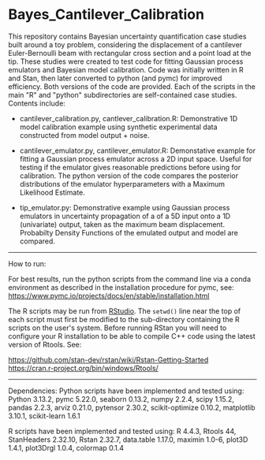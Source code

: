 
# Bayes_Cantilever_Calibration

This repository contains Bayesian uncertainty quantification case studies built around a toy problem, considering the displacement of a cantilever Euler-Bernoulli beam with rectangular cross section and a point load at the tip. These studies were created to test code for fitting Gaussian process emulators and Bayesian model calibration. Code was initially written in R and Stan, then later converted to python (and pymc) for improved efficiency. Both versions of the code are provided. Each of the scripts in the main "R" and "python" subdirectories are self-contained case studies. Contents include:

- cantilever_calibration.py, cantlever_calibration.R: Demonstrative 1D model calibration example using synthetic experimental data constructed from model output + noise.

- cantilever_emulator.py, cantilever_emulator.R: Demonstative example for fitting a Gaussian process emulator across a 2D input space. Useful for testing if the emulator gives reasonable predictions before using for calibration. The python version of the code compares the posterior distributions of the emulator hyperparameters with a Maximum Likelihood Estimate.

- tip_emulator.py: Demonstrative example using Gaussian process emulators in uncertainty propagation of a of a 5D input onto a 1D (univariate) output, taken as the maximum beam displacement. Probabilty Density Functions of the emulated output and model are compared.

---

How to run:

For best results, run the python scripts from the command line via a conda environment as described in the installation procedure for pymc, see:  
<https://www.pymc.io/projects/docs/en/stable/installation.html>


The R scripts may be run from [RStudio](https://posit.co/download/rstudio-desktop/). The <code>setwd()</code> line near the top of each script must first be modified to the sub-directory containing the R scripts on the user's system. Before running RStan you will need to configure your R installation to be able to compile C++ code using the latest version of Rtools. See: 

<https://github.com/stan-dev/rstan/wiki/Rstan-Getting-Started>  
<https://cran.r-project.org/bin/windows/Rtools/>

---

Dependencies:
Python scripts have been implemented and tested using:
Python 3.13.2, pymc 5.22.0, seaborn 0.13.2, numpy 2.2.4, scipy 1.15.2, pandas 2.2.3, arviz 0.21.0, pytensor 2.30.2, scikit-optimize 0.10.2, matplotlib 3.10.1, scikit-learn 1.6.1

R scripts have been implemented and tested using:
R 4.4.3, Rtools 44, StanHeaders 2.32.10, Rstan 2.32.7, data.table 1.17.0, maximin 1.0-6, plot3D 1.4.1, plot3Drgl 1.0.4, colormap 0.1.4
